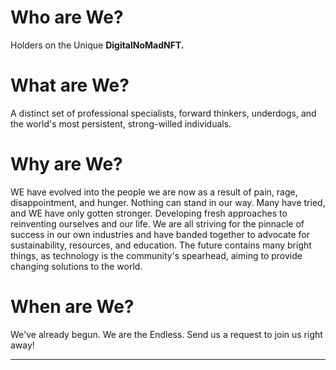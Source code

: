 # Who are We?
Holders on the Unique **DigitalNoMadNFT.**

# What are We?

A distinct set of professional specialists, forward thinkers, underdogs, and the world's most persistent, strong-willed individuals.

# Why are We?

WE have evolved into the people we are now as a result of pain, rage, disappointment, and hunger. Nothing can stand in our way. Many have tried, and WE have only gotten stronger. Developing fresh approaches to reinventing ourselves and our life. We are all striving for the pinnacle of success in our own industries and have banded together to advocate for sustainability, resources, and education. The future contains many bright things, as technology is the community's spearhead, aiming to provide changing solutions to the world.

# When are We?

We've already begun. We are the Endless. Send us a request to join us right away!


***